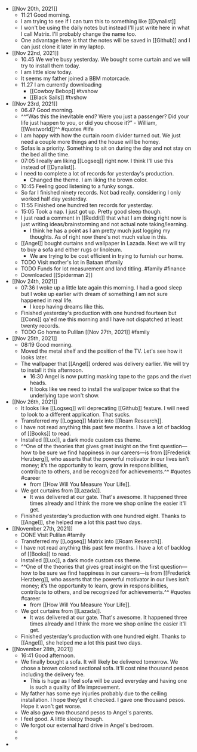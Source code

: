 - [[Nov 20th, 2021]]
	- 11:21 Good morning.
	- I am trying to see if I can turn this to something like [[Dynalist]]
	- I won't be using the daily notes but instead I'll just write here in what I call Matrix. I'll probably change the name too.
	- One advantage here is that the notes will be saved in [[Github]] and I can just clone it later in my laptop.
- [[Nov 22nd, 2021]]
	- 10.45 We we're busy yesterday. We bought some curtain and we will try to install them today.
	- I am little slow today.
	- It seems my father joined a BBM motorcade.
	- 11.27 I am currently downloading
		- [[Cowboy Bebop]] #tvshow
		- [[Black Sails]] #tvshow
- [[Nov 23rd, 2021]]
	- 06.47 Good morning.
	- ^^“Was this the inevitable end? Were you just a passenger? Did your life just happen to you, or did you choose it?” - William, [[Westworld]]^^ #quotes #life
	- I am happy with how the curtain room divider turned out. We just need a couple more things and the house will be homey.
	- Sofas is a priority. Something to sit on during the day and not stay on the bed all the time.
	- 07:05 I really am liking [[Logseq]] right now. I think I'll use this instead of [[Dynalist]].
	- I need to complete a lot of records for yesterday's production.
		- Changed the theme. I am liking the brown color.
	- 10:45 Feeling good listening to a funky songs.
	- So far I finished ninety records. Not bad really. considering I only worked half day yesterday.
	- 11:55 Finished one hundred ten records for yesterday.
	- 15:05 Took a nap. I just got up. Pretty good sleep though.
	- I just read a comment in [[Reddit]] that what I am doing right now is just writing ideas/brainstorming and not actual note taking/learning.
		- I think he has a point as I am pretty much just logging my thoughts. As of right now there's not much value in this.
	- [[Angel]]  bought curtains and wallpaper in Lazada. Next we will try to buy a sofa and either rugs or linoleum.
		- We are trying to be cost efficient in trying to furnish our home.
	- TODO Visit mother's lot in Bataan #family
	- TODO Funds for lot measurement and land titling. #family #finance
	- Downloaded [[Spiderman 2]]
- [[Nov 24th, 2021]]
	- 07:36 I woke up a little late again this morning. I had a good sleep but I woke up earlier with dream of something I am not sure happened in real life.
		- I keep having dreams like this.
	- Finished yesterday's production with one hundred fourteen but [[Cons]] qa'ed me this morning and I have not dispatched at least twenty records.
	- TODO Go home to Pulilan [[Nov 27th, 2021]] #family
- [[Nov 25th, 2021]]
	- 08:19 Good morning.
	- Moved the metal shelf and the position of the TV. Let's see how it looks later.
	- The wallpaper that [[Angel]] ordered was delivery earlier. We will try to install it this afternoon.
		- 16:30 Angel is now putting masking tape to the gaps and the rivet heads.
		- It looks like we need to install the wallpaper twice so that the underlying tape won't show.
- [[Nov 26th, 2021]]
	- It looks like [[Logseq]] will deprecating [[Github]] feature. I will need to look to a different application. That sucks.
	- Transferred my [[Logseq]] Matrix into [[Roam Research]].
	- I have not read anything this past few months. I have a lot of backlog of [[Books]] to read.
	- Installed [[Lux]], a dark mode custom css theme.
	- ^^One of the theories that gives great insight on the first question—how to be sure we find happiness in our careers—is from [[Frederick Herzberg]], who asserts that the powerful motivator in our lives isn’t money; it’s the opportunity to learn, grow in responsibilities, contribute to others, and be recognized for achievements.^^ #quotes #career
		- from [[How Will You Measure Your Life]].
	- We got curtains from [[Lazada]].
		- It was delivered at our gate. That's awesome. It happened three times already and I think the more we shop online the easier it'll get.
	- Finished yesterday's production with one hundred eight. Thanks to [[Angel]], she helped me a lot this past two days.
- [[November 27th, 2021]]
	- DONE Visit Pulilan #family
	- Transferred my [[Logseq]] Matrix into [[Roam Research]].
	- I have not read anything this past few months. I have a lot of backlog of [[Books]] to read.
	- Installed [[Lux]], a dark mode custom css theme.
	- ^^One of the theories that gives great insight on the first question—how to be sure we find happiness in our careers—is from [[Frederick Herzberg]], who asserts that the powerful motivator in our lives isn’t money; it’s the opportunity to learn, grow in responsibilities, contribute to others, and be recognized for achievements.^^ #quotes #career
		- from [[How Will You Measure Your Life]].
	- We got curtains from [[Lazada]].
		- It was delivered at our gate. That's awesome. It happened three times already and I think the more we shop online the easier it'll get.
	- Finished yesterday's production with one hundred eight. Thanks to [[Angel]], she helped me a lot this past two days.
- [[November 28th, 2021]]
	- 16:41 Good afternoon.
	- We finally bought a sofa. It will likely be delivered tomorrow. We chose a brown colored sectional sofa. It'll cost nine thousand pesos including the delivery fee.
		- This is huge as I feel sofa will be used everyday and having one is such a quality of life improvement.
	- My father has some eye injuries probably due to the ceiling installation. I hope they'get it checked. I gave one thousand pesos. Hope it won't get worse.
	- We also gave two thousand pesos to Angel's parents.
	- I feel good. A little sleepy though.
	- We forgot our external hard drive in Angel's bedroom.
	-
	-
-